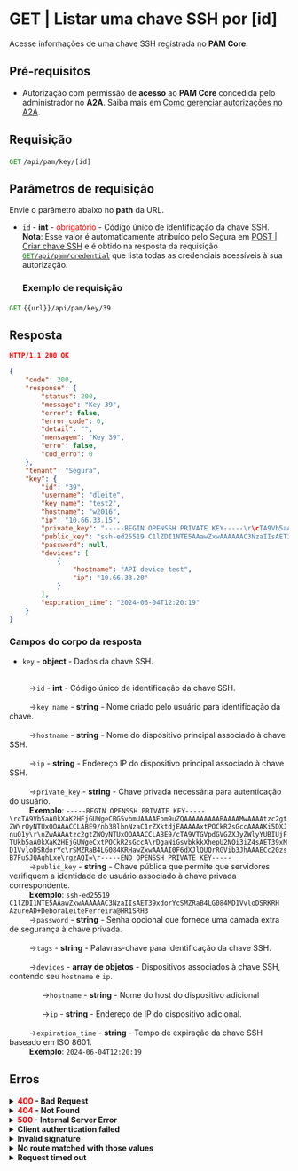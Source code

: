 # GET | Listar uma chave SSH por [id]

Acesse informações de uma chave SSH registrada no **PAM Core**.

## Pré-requisitos
* Autorização com permissão de **acesso** ao **PAM Core** concedida pelo administrador no **A2A**.
Saiba mais em [Como gerenciar autorizações no A2A](/v4/docs/pt/how-to-manage-authorizations-in-a2a).


## Requisição

 <code><span style="color:green">GET</code></span> `/api/pam/key/[id]`

## Parâmetros de requisição

Envie o parâmetro abaixo no <b>path</b>  da URL.

* <code>id</code> - <b>int</b> - <span style="color:red">obrigatório</span> - Código único de identificação da chave SSH.
<b>Nota</b>: Esse valor é automaticamente atribuído pelo Segura em <a href="/v4/docs/pt/api-post-create-ssh-key">POST | Criar chave SSH</a> e é obtido na resposta da requisição <a href="/v4/docs/pt/api-get-list-all-credentials"><code><span style="color:green"> GET</code></span><code>/api/pam/credential</code></a> que lista todas as credenciais acessíveis à sua autorização. 


  ### Exemplo de requisição

<code><span style="color:green">GET</code></span> `{{url}}/api/pam/key/39`
  
  
  
  ## Resposta 
```json
HTTP/1.1 200 OK 
```
```json
{
    "code": 200,
    "response": {
        "status": 200,
        "message": "Key 39",
        "error": false,
        "error_code": 0,
        "detail": "",
        "mensagem": "Key 39",
        "erro": false,
        "cod_erro": 0
    },
    "tenant": "Segura",
    "key": {
        "id": "39",
        "username": "dleite",
        "key_name": "test2",
        "hostname": "w2016",
        "ip": "10.66.33.15",
        "private_key": "-----BEGIN OPENSSH PRIVATE KEY-----\r\cTA9Vb5aA0kXaK2HEjGUWgeCBG5vbmUAAAAEbm9uZQAAAAAAAAABAAAAMwAAAAtzc2gtZW\r\nQyNTUxOQAAACCLABE9/nb3BlbnNzaC1rZXktdjEAAAAAxtPOCkR2sGccAAAAKi5DXJnuQ1y\r\nZwAAAAtzc2gtZWQyNTUxOQAAACCLABE9/cTA9VTGVpdGVGZXJyZWlyYUBIUjFTUkb5aA0kXaK2HEjGUWgeCxtPOCkR2sGccA\r\nDgaNiGsvbkkkXhepU2NQi3iZ4sAET39xMD1VvloDSRdorYc\r\nSMZRaB4LG084KRHawZxwAAAAI0F6dXJlQUQrRGVib3JhAAAECc20zsB7FuSJQAqhLxe\r\ngzAQI=\r\n-----END OPENSSH PRIVATE KEY-----",
        "public_key": "ssh-ed25519 C1lZDI1NTE5AAawZxwAAAAAAC3NzaIIsAET39xdorYcSMZRaB4LG084MD1VvloDSRKRH AzureAD+DeboraLeiteFerreira@HR1SRH3",
        "password": null,
        "devices": [
            {
                "hostname": "API device test",
                "ip": "10.66.33.20"
            }
        ],
        "expiration_time": "2024-06-04T12:20:19"
    }
}
```

### Campos do corpo da resposta

    

*  <summary><code>key</code> - <b>object</b>  - Dados da chave SSH.</summary>

<br>

 <summary>&nbsp;&emsp;&emsp;&nbsp;→<code>id</code> - <b>int</b> - Código único de identificação da chave SSH.</summary>


<br>

 <summary>&nbsp;&emsp;&emsp;&nbsp;→<code>key_name</code> - <b>string</b> - Nome criado pelo usuário para identificação da chave. </summary>


<br>

  <summary>&nbsp;&emsp;&emsp;&nbsp;→<code>hostname</code> - <b>string</b> - Nome do dispositivo principal associado à chave SSH.</summary>


<br>

<summary>&nbsp;&emsp;&emsp;&nbsp;→<code>ip</code> - <b>string</b> - Endereço IP do dispositivo principal associado à chave SSH.</summary>

<br>
<summary>&nbsp;&emsp;&emsp;&nbsp;→<code>private_key</code> - <b>string</b> - Chave privada necessária para autenticação do usuário.</summary>
    &nbsp;&emsp;&emsp;&nbsp;<b>Exemplo</b>: <code>-----BEGIN OPENSSH PRIVATE KEY-----\rcTA9Vb5aA0kXaK2HEjGUWgeCBG5vbmUAAAAEbm9uZQAAAAAAAAABAAAAMwAAAAtzc2gtZW\rQyNTUxOQAAACCLABE9/nb3BlbnNzaC1rZXktdjEAAAAAxtPOCkR2sGccAAAAKi5DXJnuQ1y\r\nZwAAAAtzc2gtZWQyNTUxOQAAACCLABE9/cTA9VTGVpdGVGZXJyZWlyYUBIUjFTUkb5aA0kXaK2HEjGUWgeCxtPOCkR2sGccA\rDgaNiGsvbkkkXhepU2NQi3iZ4sAET39xMD1VvloDSRdorYc\rSMZRaB4LG084KRHawZxwAAAAI0F6dXJlQUQrRGVib3JhAAAECc20zsB7FuSJQAqhLxe\rgzAQI=\r-----END OPENSSH PRIVATE KEY-----</code>

<br>

<summary>&nbsp;&emsp;&emsp;&nbsp;→<code>public_key</code> - <b>string</b> - Chave pública que permite que servidores verifiquem a identidade do usuário associado à chave privada correspondente.</summary>
    &nbsp;&emsp;&emsp;&nbsp;<b>Exemplo</b>: <code>ssh-ed25519 C1lZDI1NTE5AAawZxwAAAAAAC3NzaIIsAET39xdorYcSMZRaB4LG084MD1VvloDSRKRH AzureAD+DeboraLeiteFerreira@HR1SRH3</code>

<br>

<summary>&nbsp;&emsp;&emsp;&nbsp;→<code>password</code> - <b>string</b> - Senha opcional que fornece uma camada extra de segurança à chave privada.</summary>

 
 <br>
<summary>&nbsp;&emsp;&emsp;&nbsp;→<code>tags</code> - <b>string</b> - Palavras-chave para identificação da chave SSH.</summary>

 <br>
<summary>&nbsp;&emsp;&emsp;&nbsp;→<code>devices</code> - <b>array de objetos</b>  - Dispositivos associados à chave SSH, contendo seu <code>hostname</code> e <code>ip</code>.</summary>

<br>
<summary>&nbsp;&nbsp;&nbsp;&nbsp;&emsp;&emsp;&nbsp;&nbsp;&nbsp;&nbsp;→<code>hostname</code> - <b>string</b> - Nome do host do dispositivo adicional</summary>
&nbsp;&nbsp;&nbsp;&nbsp;&emsp;&emsp;&nbsp;&nbsp;&nbsp;&nbsp;

 <br>
<summary>&nbsp;&nbsp;&nbsp;&nbsp;&emsp;&emsp;&nbsp;&nbsp;&nbsp;&nbsp;→<code>ip</code> - <b>string</b> - Endereço de IP do dispositivo adicional.</summary>


<br>
<summary>&nbsp;&emsp;&emsp;&nbsp;→<code>expiration_time</code> - <b>string</b> - Tempo de expiração da chave SSH baseado em ISO 8601.</summary>
&nbsp;&emsp;&emsp;&nbsp;<b>Exemplo</b>: <code>2024-06-04T12:20:19</code>
    
 <br>

## Erros
 
<details>
 
<summary><b><span style="color:red">400</span> - Bad Request</b></summary>

***

<b>Mensagem: "1015: SSH key not found"</b><br>
<p><b>Possível causa</b>: chave SSH não encontrada.<br>
        
<b>Solução</b>: verifique o <code>id</code> enviado para buscar pela chave SSH e envie a requisição novamente.</p>


* * * 
<b>Mensagem: "1016: The item is not a ssh key"</b><br>
<br><b>Possível causa</b>: o valor do parâmetro <code>id</code> não corresponde a uma chave SSH. 

<b>Solução</b>: verifique o <code>id</code> e envie a requisição novamente.

***

<b>Mensagem: "1017: Key inactive"</b>

<p><b>Possível causa</b>: A chave SSH está inativa.<br></p>

<p><b>Solução</b>: ative a chave através do endpoint <code><span style="color:blue">PUT</code></span> <code>api/pam/key/[id]</code>, e em envie a requisição de consulta à chave novamente.<br></p>

***
</details>



<details>
<summary><b><span style="color:red">404</span> - Not Found</b></summary>

***
<b>Mensagem: "resource sub not found"</b><br>

<p><b>Possível causa</b>: a URL ou o recurso solicitado não está correto.<br>
        
<b>Solução</b>: verifique a URL e garanta que todos os parâmetros estão corretos.</p>

 * * *   
</details>



<details>
 
<summary><b><span style="color:red">500</span> - Internal Server Error</b></summary>

***
    
<b>Mensagem: "Unexpected error."</b><br>
 
<p><b>Possível causa</b>: o erro está no servidor Segura.<br>
        
<b>Solução</b>: contate o time de suporte para mais informações.</p>

***

<b>Mensagem: "You are not authorized to access this resource."</b>

<p><b>Possível causa</b>: você não possui autorização para acessar esse recurso.<br>
        
<b>Solução</b>: solicite ao administrador que verifique sua permissão de acesso aos recursos do <b>PAM Core</b> no <b>A2A</b>.</p>

* * *  
 </details>   



<details>
<summary><b>Client authentication failed</b></summary>

*** 
   
<b>Mensagem: "Client authentication failed."</b>
<p><b>Possível causa</b>: falha na autenticação da sua aplicação com o servidor Segura.<br>
        
<b>Solução</b>: verifique os parâmetros de autenticação como <code>Access Token URL</code>, <code>Client ID</code> e <code>Client secret</code> e solicite um novo token de acesso.</p>

* * *   
</details>
       

<details>
<summary><b>Invalid signature</b></summary>

*** 
    
<b>Mensagem: "Invalid signature"</b>
    
<p><b>Possível causa</b>: falha no reconhecimento da URL da aplicação cliente.
        
<b>Solução</b>: verifique a URL da aplicação cliente e envie a requisição novamente.</p>
* * * 

</details>
     
<details>
    <summary><b>No route matched with those values</b></summary>
    
***   
    
<b>Mensagem: "No route matched with those values."</b>
   <p><b>Possível causa</b>: ausência do header de autorização na requisição de API.<br>
        
  <b>Solução</b>: solicite um novo token de acesso.</p>
    
  * * *
</details>
 

<details>
    <summary><b> Request timed out</b></summary>
    
***
    
<b>Mensagem: "Request timed out."</b>
<p><b>Possível causa</b>: o tempo da requisição se esgotou. <br>
        
<b>Solução</b>: verifique a conectividade entre a origem da requisição e o servidor Segura.</p>
</details>